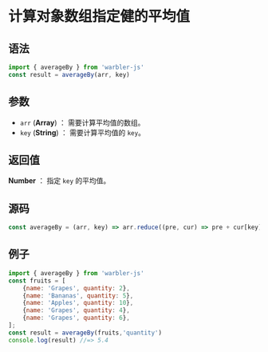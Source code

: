 <!--
 * @Author: 一尾流莺
 * @Description:计算对象数组指定健的平均值
 * @Date: 2021-09-13 17:26:25
 * @LastEditTime: 2021-09-16 18:21:14
 * @FilePath: \warblerjs-guide\docs\guide\array\averageBy.md
-->

# 计算对象数组指定健的平均值

## 语法

```js
import { averageBy } from 'warbler-js'
const result = averageBy(arr, key)
```

## 参数

- `arr` (**Array**) ： 需要计算平均值的数组。
- `key` (**String**) ： 需要计算平均值的 `key`。


## 返回值

**Number** ： 指定 `key` 的平均值。


## 源码

```js
const averageBy = (arr, key) => arr.reduce((pre, cur) => pre + cur[key], 0) / arr.length;
```

## 例子


```js
import { averageBy } from 'warbler-js'
const fruits = [
    {name: 'Grapes', quantity: 2},
    {name: 'Bananas', quantity: 5},
    {name: 'Apples', quantity: 10},
    {name: 'Grapes', quantity: 4},
    {name: 'Grapes', quantity: 6},
];
const result = averageBy(fruits,'quantity')
console.log(result) //=> 5.4
```
